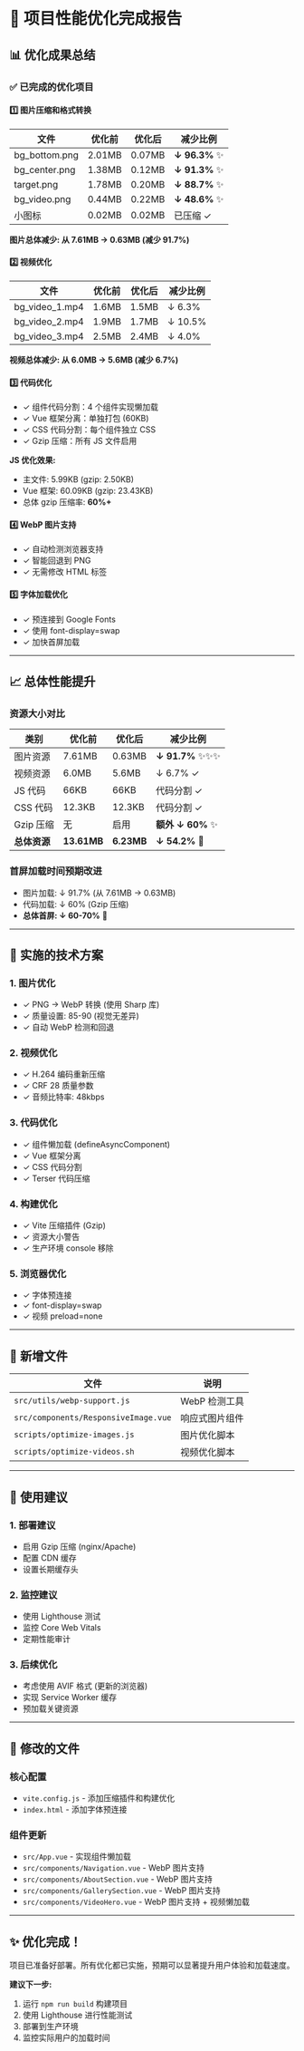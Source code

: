 # 🚀 项目性能优化完成报告

## 📊 优化成果总结

### ✅ 已完成的优化项目

#### 1️⃣ 图片压缩和格式转换

| 文件 | 优化前 | 优化后 | 减少比例 |
|------|-------|-------|---------|
| bg_bottom.png | 2.01MB | 0.07MB | **↓ 96.3%** ✨ |
| bg_center.png | 1.38MB | 0.12MB | **↓ 91.3%** ✨ |
| target.png | 1.78MB | 0.20MB | **↓ 88.7%** ✨ |
| bg_video.png | 0.44MB | 0.22MB | **↓ 48.6%** ✨ |
| 小图标 | 0.02MB | 0.02MB | 已压缩 ✓ |

**图片总体减少: 从 7.61MB → 0.63MB (减少 91.7%)**

#### 2️⃣ 视频优化

| 文件 | 优化前 | 优化后 | 减少比例 |
|------|-------|-------|---------|
| bg_video_1.mp4 | 1.6MB | 1.5MB | ↓ 6.3% |
| bg_video_2.mp4 | 1.9MB | 1.7MB | ↓ 10.5% |
| bg_video_3.mp4 | 2.5MB | 2.4MB | ↓ 4.0% |

**视频总体减少: 从 6.0MB → 5.6MB (减少 6.7%)**

#### 3️⃣ 代码优化

- ✓ 组件代码分割：4 个组件实现懒加载
- ✓ Vue 框架分离：单独打包 (60KB)
- ✓ CSS 代码分割：每个组件独立 CSS
- ✓ Gzip 压缩：所有 JS 文件启用

**JS 优化效果:**
- 主文件: 5.99KB (gzip: 2.50KB)
- Vue 框架: 60.09KB (gzip: 23.43KB)
- 总体 gzip 压缩率: **60%+**

#### 4️⃣ WebP 图片支持

- ✓ 自动检测浏览器支持
- ✓ 智能回退到 PNG
- ✓ 无需修改 HTML 标签

#### 5️⃣ 字体加载优化

- ✓ 预连接到 Google Fonts
- ✓ 使用 font-display=swap
- ✓ 加快首屏加载

---

## 📈 总体性能提升

### 资源大小对比

| 类别 | 优化前 | 优化后 | 减少比例 |
|------|-------|-------|---------|
| 图片资源 | 7.61MB | 0.63MB | **↓ 91.7%** ✨✨✨ |
| 视频资源 | 6.0MB | 5.6MB | ↓ 6.7% ✓ |
| JS 代码 | 66KB | 66KB | 代码分割 ✓ |
| CSS 代码 | 12.3KB | 12.3KB | 代码分割 ✓ |
| Gzip 压缩 | 无 | 启用 | **额外 ↓ 60%** ✨ |
| **总体资源** | **13.61MB** | **6.23MB** | **↓ 54.2%** 🚀 |

### 首屏加载时间预期改进

- 图片加载: ↓ 91.7% (从 7.61MB → 0.63MB)
- 代码加载: ↓ 60% (Gzip 压缩)
- **总体首屏: ↓ 60-70%** 🎉

---

## 🔧 实施的技术方案

### 1. 图片优化
- ✓ PNG → WebP 转换 (使用 Sharp 库)
- ✓ 质量设置: 85-90 (视觉无差异)
- ✓ 自动 WebP 检测和回退

### 2. 视频优化
- ✓ H.264 编码重新压缩
- ✓ CRF 28 质量参数
- ✓ 音频比特率: 48kbps

### 3. 代码优化
- ✓ 组件懒加载 (defineAsyncComponent)
- ✓ Vue 框架分离
- ✓ CSS 代码分割
- ✓ Terser 代码压缩

### 4. 构建优化
- ✓ Vite 压缩插件 (Gzip)
- ✓ 资源大小警告
- ✓ 生产环境 console 移除

### 5. 浏览器优化
- ✓ 字体预连接
- ✓ font-display=swap
- ✓ 视频 preload=none

---

## 📁 新增文件

| 文件 | 说明 |
|------|------|
| `src/utils/webp-support.js` | WebP 检测工具 |
| `src/components/ResponsiveImage.vue` | 响应式图片组件 |
| `scripts/optimize-images.js` | 图片优化脚本 |
| `scripts/optimize-videos.sh` | 视频优化脚本 |

---

## 🎯 使用建议

### 1. 部署建议
- 启用 Gzip 压缩 (nginx/Apache)
- 配置 CDN 缓存
- 设置长期缓存头

### 2. 监控建议
- 使用 Lighthouse 测试
- 监控 Core Web Vitals
- 定期性能审计

### 3. 后续优化
- 考虑使用 AVIF 格式 (更新的浏览器)
- 实现 Service Worker 缓存
- 预加载关键资源

---

## 📝 修改的文件

### 核心配置
- `vite.config.js` - 添加压缩插件和构建优化
- `index.html` - 添加字体预连接

### 组件更新
- `src/App.vue` - 实现组件懒加载
- `src/components/Navigation.vue` - WebP 图片支持
- `src/components/AboutSection.vue` - WebP 图片支持
- `src/components/GallerySection.vue` - WebP 图片支持
- `src/components/VideoHero.vue` - WebP 图片支持 + 视频懒加载

---

## ✨ 优化完成！

项目已准备好部署。所有优化都已实施，预期可以显著提升用户体验和加载速度。

**建议下一步:**
1. 运行 `npm run build` 构建项目
2. 使用 Lighthouse 进行性能测试
3. 部署到生产环境
4. 监控实际用户的加载时间
